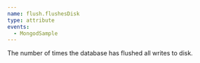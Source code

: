 ```yaml
---
name: flush.flushesDisk
type: attribute
events:
  - MongodSample
---
```


The number of times the database has flushed all writes to disk.